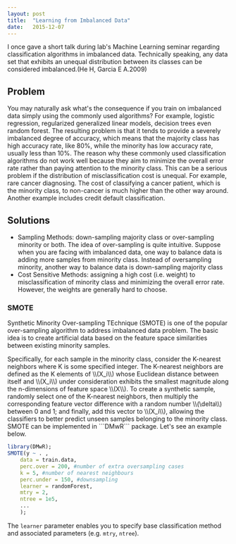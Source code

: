 ```yaml
---
layout: post
title:  "Learning from Imbalanced Data"
date:   2015-12-07
---
```


<p class="intro"><span class="dropcap">I</span> once gave a short talk during lab's Machine Learning seminar regarding classification algorithms in imbalanced data. Technically speaking, any data set that exhibits an unequal distribution between its classes can be considered imbalanced.(He H, Garcia E A.2009) </p>

## Problem
You may naturally ask what's the consequence if you train on imbalanced data simply using the commonly used algorithms? For example, logistic regression, regularized generalized linear models, decision trees even random forest. The resulting problem is that it tends to provide a severely imbalanced degree of accuracy, which means that the majority class has high accuracy rate, like 80%, while the minority has low accuracy rate, usually less than 10%. The reason why these commonly used classification algorithms do not work well because they aim to minimize the overall error rate rather than paying attention to the minority class. This can be a serious problem if the distribution of misclassification cost is unequal. For example, rare cancer diagnosing. The cost of classifying a cancer patient, which is the minority class, to non-cancer is much higher than the other way around. Another example includes credit default classification. 
## Solutions
- Sampling Methods: down-sampling majority class or over-sampling
minority or both. The idea of over-sampling is quite intuitive. Suppose when you are facing with imbalanced data, one way to balance data is adding more samples from minority class. Instead of oversampling minority, another way to balance data is down-sampling majority class
- Cost Sensitive Methods: assigning a high cost (i.e. weight) to
misclassification of minority class and minimizing the overall error rate. However,  the weights are generally hard to choose.

### SMOTE
Synthetic Minority Over-sampling TEchnique (SMOTE) is one of the popular over-sampling algorithm to address imbalanced data problem. The basic idea is to create artificial data based on the feature space similarities between existing minority samples.
<p>Specifically, for each sample in the minority class, consider the K-nearest
neighbors where K is some specified integer.
The K-nearest neighbors are defined as the
K elements of \\(X_i\\) whose Euclidean distance between itself
and \\(X_i\\) under consideration exhibits the smallest magnitude
along the n-dimensions of feature space \\(X\\). 
To create a synthetic sample, randomly select one of the K-nearest
neighbors, then multiply the corresponding feature vector
difference with a random number \\(\delta\\) between 0 and 1;
and finally, add this vector to \\(X_i\\), allowing the classifiers to better predict unseen samples belonging to the minority class. SMOTE can be implemented in ```DMwR``` package. Let's see an example below. </p>

```r
library(DMwR);
SMOTE(y ~ . ,
    data = train.data,
    perc.over = 200, #number of extra oversampling cases
    k = 5, #number of nearest neighbours
    perc.under = 150, #downsampling
    learner = randomForest,
    mtry = 2,
    ntree = 1e5,
    ...
    );
```

The ```learner``` parameter enables you to specify base classification method and associated parameters (e.g. ```mtry```, ```ntree```).
